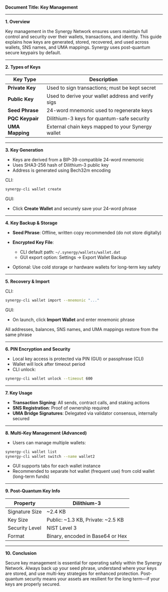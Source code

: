 **Document Title: Key Management**

---

**1. Overview**

Key management in the Synergy Network ensures users maintain full control and security over their wallets, transactions, and identity. This guide explains how keys are generated, stored, recovered, and used across wallets, SNS names, and UMA mappings. Synergy uses post-quantum secure keypairs by default.

---

**2. Types of Keys**

| Key Type        | Description                                        |
| --------------- | -------------------------------------------------- |
| **Private Key** | Used to sign transactions; must be kept secret     |
| **Public Key**  | Used to derive your wallet address and verify sigs |
| **Seed Phrase** | 24-word mnemonic used to regenerate keys           |
| **PQC Keypair** | Dilithium-3 keys for quantum-safe security         |
| **UMA Mapping** | External chain keys mapped to your Synergy wallet  |

---

**3. Key Generation**

* Keys are derived from a BIP-39-compatible 24-word mnemonic
* Uses SHA3-256 hash of Dilithium-3 public key
* Address is generated using Bech32m encoding

CLI:

```bash
synergy-cli wallet create
```

GUI:

* Click **Create Wallet** and securely save your 24-word phrase

---

**4. Key Backup & Storage**

* **Seed Phrase**: Offline, written copy recommended (do not store digitally)
* **Encrypted Key File**:

  * CLI default path: `~/.synergy/wallets/wallet.dat`
  * GUI export option: Settings → Export Wallet Backup
* Optional: Use cold storage or hardware wallets for long-term key safety

---

**5. Recovery & Import**

CLI:

```bash
synergy-cli wallet import --mnemonic "..."
```

GUI:

* On launch, click **Import Wallet** and enter mnemonic phrase

All addresses, balances, SNS names, and UMA mappings restore from the same phrase

---

**6. PIN Encryption and Security**

* Local key access is protected via PIN (GUI) or passphrase (CLI)
* Wallet will lock after timeout period
* CLI unlock:

```bash
synergy-cli wallet unlock --timeout 600
```

---

**7. Key Usage**

* **Transaction Signing**: All sends, contract calls, and staking actions
* **SNS Registration**: Proof of ownership required
* **UMA Bridge Signatures**: Delegated via validator consensus, internally secured

---

**8. Multi-Key Management (Advanced)**

* Users can manage multiple wallets:

```bash
synergy-cli wallet list
synergy-cli wallet switch --name wallet2
```

* GUI supports tabs for each wallet instance
* Recommended to separate hot wallet (frequent use) from cold wallet (long-term funds)

---

**9. Post-Quantum Key Info**

| Property       | Dilithium-3                         |
| -------------- | ----------------------------------- |
| Signature Size | \~2.4 KB                            |
| Key Size       | Public: \~1.3 KB, Private: \~2.5 KB |
| Security Level | NIST Level 3                        |
| Format         | Binary, encoded in Base64 or Hex    |

---

**10. Conclusion**

Secure key management is essential for operating safely within the Synergy Network. Always back up your seed phrase, understand where your keys are stored, and use multi-key strategies for enhanced protection. Post-quantum security means your assets are resilient for the long term—if your keys are properly secured.
